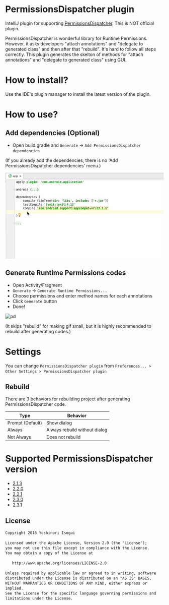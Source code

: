 # PermissionsDispatcher plugin

IntelliJ plugin for supporting [PermissionsDispatcher](https://github.com/hotchemi/PermissionsDispatcher). This is NOT official plugin.

PermissionsDispatcher is wonderful library for Runtime Permissions. However, it asks developers "attach annotations" and "delegate to generated class" and then after that "rebuild". It's hard to follow all steps correctly. This plugin generates the skelton of methods for "attach annotations" and "delegate to generated class" using GUI.

# How to install?

Use the IDE's plugin manager to install the latest version of the plugin.

# How to use?

## Add dependencies (Optional)

* Open build.gradle and `Generate` -> `Add PermissionsDispatcher dependencies`

(If you already add the dependencies, there is no 'Add PermissionsDispatcher dependencies' menu.)

![dep](website/images/dep.gif)

## Generate Runtime Permissions codes

* Open Activity/Fragment
* `Generate` -> `Generate Runtime Permissions...`
* Choose permissions and enter method names for each annotations
* Click `Generate` button
* Done!

![pd](website/images/pd.gif)

(It skips "rebuild" for making gif small, but it is highly recommended to rebuild after generating codes.)

# Settings

You can change `PermissionsDispatcher plugin` from `Preferences... > Other Settings > PermissionsDispatcher plugin`

## Rebuild

There are 3 behaviors for rebuilding project after generating PermissionsDispatcher code.

| Type             | Behavior                      |
|------------------|-------------------------------|
| Prompt (Default) | Show dialog                   |
| Always           | Always rebuild without dialog |
| Not Always       | Does not rebuild              |

# Supported PermissionsDispatcher version

* [2.1.3](https://github.com/hotchemi/PermissionsDispatcher/releases/tag/2.1.3)
* [2.2.0](https://github.com/hotchemi/PermissionsDispatcher/releases/tag/2.2.0)
* [2.2.1](https://github.com/hotchemi/PermissionsDispatcher/releases/tag/2.2.1)
* [2.3.0](https://github.com/hotchemi/PermissionsDispatcher/releases/tag/2.3.0)
* [2.3.1](https://github.com/hotchemi/PermissionsDispatcher/releases/tag/2.3.1)

## License

```
Copyright 2016 Yoshinori Isogai

Licensed under the Apache License, Version 2.0 (the "License");
you may not use this file except in compliance with the License.
You may obtain a copy of the License at

   http://www.apache.org/licenses/LICENSE-2.0

Unless required by applicable law or agreed to in writing, software
distributed under the License is distributed on an "AS IS" BASIS,
WITHOUT WARRANTIES OR CONDITIONS OF ANY KIND, either express or implied.
See the License for the specific language governing permissions and
limitations under the License.
```
